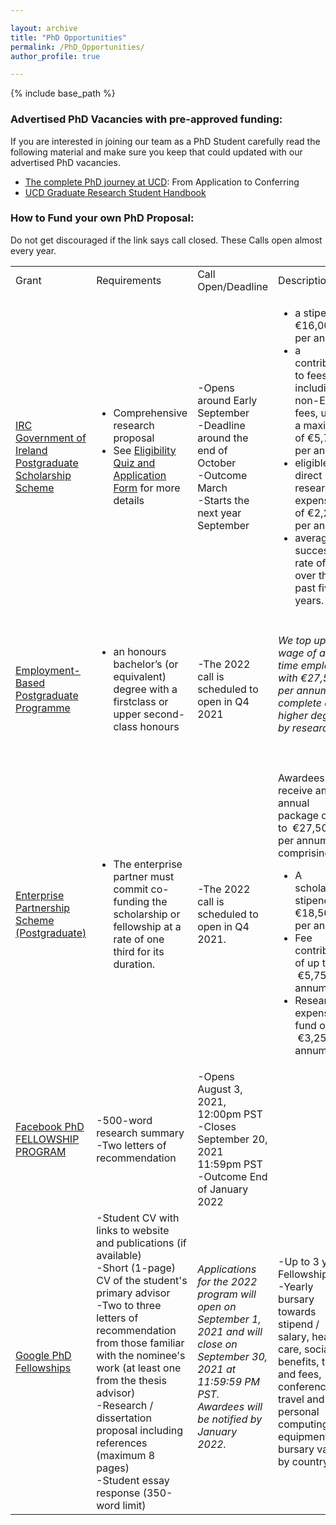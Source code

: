 ```yaml
---

layout: archive  
title: "PhD Opportunities"  
permalink: /PhD_Opportunities/  
author_profile: true

---
```


{% include base_path %}

### Advertised PhD Vacancies with pre-approved funding:

If you are interested in joining our team as a PhD Student carefully read the following material and make sure you keep that could updated with our advertised PhD vacancies.

*   [The complete PhD journey at UCD](https://www.ucd.ie/graduatestudies/researchstudenthub/phdlifecycle/): From Application to Conferring
*   [UCD Graduate Research Student Handbook](https://www.ucd.ie/graduatestudies/researchstudenthub/researchstudenthandbook/)

### How to Fund your own PhD Proposal:

Do not get discouraged if the link says call closed. These Calls open almost every year.

<table><tbody><tr><td>Grant</td><td>Requirements</td><td>Call Open/Deadline</td><td>Description</td></tr><tr><td><a href="https://research.ie/funding/goipg/?f=postgraduate">IRC Government of Ireland Postgraduate Scholarship Scheme</a></td><td><ul><li>Comprehensive research proposal</li><li>See <a href="https://research.ie/assets/uploads/2020/08/GOIPG_2021_Applicant-form.pdf">Eligibility Quiz and Application Form</a> for more details</li></ul></td><td>-Opens around Early September<br>-Deadline around the end of October<br>-Outcome March<br>-Starts the next year September</td><td><ul><li>a stipend of €16,000 per annum</li><li>a contribution to fees, including non-EU fees, up to a maximum of €5,750 per annum</li><li>eligible direct research expenses of €2,250 per annum</li><li>average success rate of 18% over the past five years.</li></ul></td></tr><tr><td><a href="https://research.ie/funding/ebp/">Employment-Based Postgraduate Programme</a></td><td><ul><li>an honours bachelor’s (or equivalent) degree with a firstclass or upper second-class honours</li></ul></td><td>-The 2022 call is scheduled to open in Q4 2021</td><td><h6>We top up the wage of a full time employee with €27,500 per annum to complete a higher degree by research.</h6></td></tr><tr><td><a href="https://research.ie/funding/eps-postgrad/?f=postgraduate">Enterprise Partnership Scheme (Postgraduate)</a></td><td><ul><li>The enterprise partner must commit co-funding the scholarship or fellowship at a rate of one third for its duration.</li></ul></td><td>-The 2022 call is scheduled to open in Q4 2021.&nbsp;</td><td><p>Awardees receive an annual package of up to &nbsp;€27,500 per annum comprising of:</p><ul><li>A scholarship stipend of €18,500 per annum</li><li>Fee contribution of up to &nbsp;€5,750 per annum</li><li>Research expense fund of &nbsp;€3,250 per annum</li></ul></td></tr><tr><td><a href="https://research.fb.com/fellowship/">Facebook PhD FELLOWSHIP PROGRAM</a></td><td>-500-word research summary<br>-Two letters of recommendation</td><td>-Opens August 3, 2021, 12:00pm PST<br>-Closes September 20, 2021 11:59pm PST<br>-Outcome End of January 2022</td><td><h6>&nbsp;</h6></td></tr><tr><td><a href="https://research.google/outreach/phd-fellowship/">Google PhD Fellowships</a></td><td>-Student CV with links to website and publications (if available)<br>-Short (1-page) CV of the student's primary advisor<br>-Two to three letters of recommendation from those familiar with the nominee's work (at least one from the thesis advisor)<br>-Research / dissertation proposal including references (maximum 8 pages)<br>-Student essay response (350-word limit)&nbsp;</td><td><h6>Applications for the 2022 program will open on September 1, 2021 and will close on September 30, 2021 at 11:59:59 PM PST. Awardees will be notified by January 2022.</h6></td><td>-Up to 3 year Fellowship<br>-Yearly bursary towards stipend / salary, health care, social benefits, tuition and fees, conference travel and personal computing equipment. The bursary varies by country.</td></tr></tbody></table>
